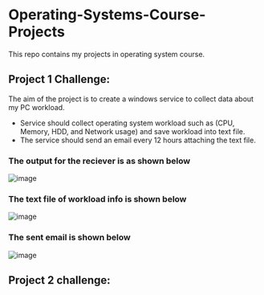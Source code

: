 # Operating-Systems-Course-Projects
This repo contains my projects in operating system course. 

## Project 1 Challenge:
The aim of the project is to create a windows service to collect data about my PC workload.
* Service should collect operating system workload such as (CPU, Memory, HDD, and Network usage) and save workload into text file.
* The service should send an email every 12 hours attaching the text file.

### The output for the reciever is as shown below 

![image](https://user-images.githubusercontent.com/101527083/224385937-1035a7c5-1f1f-47d0-97b0-2bf474e35264.png)


### The text file of workload info is shown below 

![image](https://user-images.githubusercontent.com/101527083/224386213-5603267a-6efa-4d24-928f-737c4a664b76.png)


### The sent email is shown below 

![image](https://user-images.githubusercontent.com/101527083/224386436-7d3c29bc-d52f-44ec-ba0b-d67ec92e8000.png)


## Project 2 challenge:
